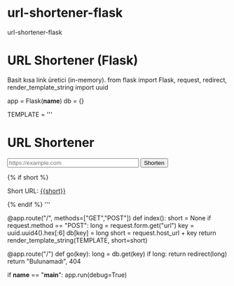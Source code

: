 # url-shortener-flask
url-shortener-flask
# URL Shortener (Flask)
Basit kısa link üretici (in-memory).
from flask import Flask, request, redirect, render_template_string
import uuid

app = Flask(__name__)
db = {}

TEMPLATE = '''
<!doctype html>
<title>URL Shortener</title>
<h1>URL Shortener</h1>
<form method=post>
  <input name=url placeholder="https://example.com" style="width:300px">
  <button type=submit>Shorten</button>
</form>
{% if short %}<p>Short URL: <a href="{{short}}">{{short}}</a></p>{% endif %}
'''

@app.route("/", methods=["GET","POST"])
def index():
    short = None
    if request.method == "POST":
        long = request.form.get("url")
        key = uuid.uuid4().hex[:6]
        db[key] = long
        short = request.host_url + key
    return render_template_string(TEMPLATE, short=short)

@app.route("/<key>")
def go(key):
    long = db.get(key)
    if long:
        return redirect(long)
    return "Bulunamadı", 404

if __name__ == "__main__":
    app.run(debug=True)
